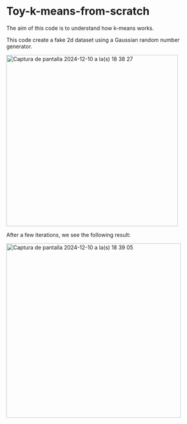 # Toy-k-means-from-scratch
The aim of this code is to understand how k-means works.

This code create a fake 2d dataset using a Gaussian random number generator.

<img width="450" alt="Captura de pantalla 2024-12-10 a la(s) 18 38 27" src="https://github.com/user-attachments/assets/216d5974-0468-4264-a17b-38bff5cf0b59">

After a few iterations, we see the following result:

<img width="458" alt="Captura de pantalla 2024-12-10 a la(s) 18 39 05" src="https://github.com/user-attachments/assets/a54ed8b6-6cb6-4304-9513-b90b32f996c2">
